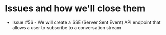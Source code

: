 # Issues and how we'll close them

* Issue #56 - We will create a SSE (Server Sent Event) API endpoint that allows a user to subscribe to a conversation stream
